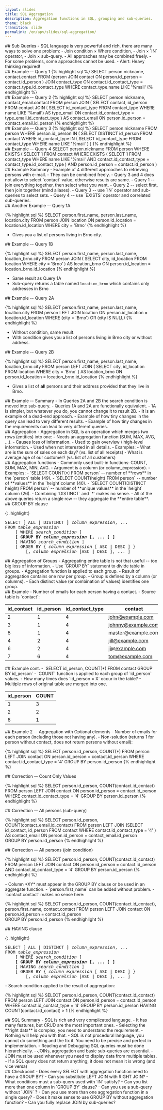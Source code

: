 ```yaml
---
layout: slides
title: SQL Aggregation
description: Aggregation functions in SQL, grouping and sub-queries. 
theme: black
transition: slide
permalink: /en/apv/slides/sql-aggregation/
---
```


<section markdown='1'>
## Sub Queries
- SQL language is very powerful and rich, there are many ways to solve one problem:
    - Join condition × Where condition,
    - Join × `IN` operator,
    - Join × sub-query.
- All approaches may be combined freely.
- For some problems, some approaches cannot be used.
- Alert: Heavy thinking required!
</section>

<section markdown='1'>
## Example -- Query 1
{% highlight sql %}
SELECT person.nickname, contact.contact
FROM 
	(person JOIN contact 
		ON person.id_person = contact.id_person
	) JOIN contact_type 
		ON contact.id_contact_type = contact_type.id_contact_type
WHERE 
	contact_type.name LIKE '%mail'
{% endhighlight %}
</section>

<section markdown='1'>
## Example -- Query 2
{% highlight sql %}
SELECT person.nickname, contact_email.contact
FROM 
    person JOIN (
        SELECT contact, id_person FROM 
            contact JOIN (
		        SELECT id_contact_type FROM 
                    contact_type
                WHERE name LIKE '%mail') AS type_email 
            ON contact.id_contact_type = type_email.id_contact_type
    ) AS contact_email
    ON person.id_person = contact_email.id_person
{% endhighlight %}
</section>

<section markdown='1'>
## Example -- Query 3
{% highlight sql %}
SELECT person.nickname FROM person 
WHERE person.id_person IN (
	SELECT DISTINCT id_person FROM contact 
	WHERE id_contact_type IN (
		SELECT id_contact_type FROM contact_type 
		WHERE name LIKE '%mail'
	)
)
{% endhighlight %}
</section>

<section markdown='1'>
## Example -- Query 4
SELECT person.nickname
FROM person 
WHERE EXISTS (
	SELECT 1 FROM 
		contact 
	WHERE EXISTS (
			SELECT 1 FROM 
				contact_type
			WHERE name LIKE '%mail' AND
				contact.id_contact_type = contact_type.id_contact_type 
	) AND person.id_person = contact.id_person
)
</section>

<section markdown='1'>
## Example Summary
- Example of 4 different approaches to retrieving persons with e-mail. 
    - They can be combined freely.
- Query 3 and 4 does not allow to select `contact` value, otherwise results are same.
- Query 1 -- join everything together, then select what you want.
- Query 2 -- select first, then join together (mind aliases).
- Query 3 -- use `IN` operator and sub-queries to select sets.
- Query 4 -- use `EXISTS` operator and correlated sub-queries.  
</section>

<section markdown='1'>
## Another Example -- Query 1A

{% highlight sql %}
SELECT person.first_name, person.last_name, location.city
FROM 
    person JOIN location ON person.id_location = location.id_location
WHERE city = 'Brno'
{% endhighlight %}

- Gives you a list of persons living in Brno city.
</section>

<section markdown='1'>
## Example -- Query 1B

{% highlight sql %}
SELECT person.first_name, person.last_name, location_brno.city
	FROM person
		JOIN (
			SELECT city, id_location 
		FROM location
			WHERE city = 'Brno'
		) AS location_brno
ON person.id_location = location_brno.id_location
{% endhighlight %}

- Same result as Query 1A
- Sub-query returns a table named `location_brno` which contains only addresses in Brno
</section>

<section markdown='1'>
## Example -- Query 2A

{% highlight sql %}
SELECT person.first_name, person.last_name, location.city
FROM 
    person LEFT JOIN location ON person.id_location = location.id_location
WHERE (city = 'Brno') OR (city IS NULL)
{% endhighlight %}

- Without condition, same result.
- With condition gives you a list of persons living in Brno city or without address.
</section>

<section markdown='1'>
## Example -- Query 2B

{% highlight sql %}
SELECT person.first_name, person.last_name, location_brno.city
	FROM person
		LEFT JOIN (
			SELECT city, id_location 
		FROM location
			WHERE city = 'Brno'
		) AS location_brno
ON person.id_location = location_brno.id_location
{% endhighlight %}

- Gives a list of **all** persons and their address provided that they live in Brno.
</section>

<section markdown='1'>
## Example -- Summary
- In Queries 2A and 2B the search condition is moved into sub-query.     
- Queries 1A and 2A are functionally equivalent.
    - 1A is simpler, but whatever you do, you cannot change it to result 2B.
    - It is an example of a dead-end approach.
- Example of how tiny changes in the query can lead to very different results.
- Example of how tiny changes in the requirements can lead to very different queries.
</section>

<section markdown='1'>
## Aggregation
- Aggregation in SQL is an operation which merges two rows (entities) into one:
    - Needs an aggregation function (SUM, MAX, AVG, ...).
    - Causes loss of information.
- Used to gain overview / high-level information.    
- Used when not interested in all details.
- Examples:
    - What are is the sum of sales on each day? (vs. list of all receipts)
    - What is average age of our customer? (vs. list of all customers)
</section>

<section markdown='1'>
## Aggregation functions
- Commonly used built-in functions: COUNT, SUM, MAX, MIN, AVG.
- Argument is a column (or column_expression).
- Examples:
    - `SELECT COUNT(*) FROM person` -- number of **rows** in the `person` table (49).
    - `SELECT COUNT(height) FROM person` -- number of **values** in the `height`column (40).
    - `SELECT COUNT(DISTINCT height) FROM person` -- number of **unique values** in the `height` column (26).
    - Combining `DISTINCT` and `*` makes no sense.
- All of the above queries return a single row -- they aggregate the **entire table**.    
</section>

<section markdown='1'>
## GROUP BY clause

{: .highlight}
<pre>
SELECT [ ALL | DISTINCT ] <em>column_expression</em>, ... 
FROM <em>table_expression</em> 
    [ WHERE <em>search_condition</em> ]
    <strong>[ GROUP BY <em>column_expression</em> [, ... ] ]</strong>
    [ HAVING <em>search_condition</em> ]  
    [ ORDER BY { <em>column_expression</em> [ ASC | DESC ] }
        [, <em>column_expression</em> [ASC | DESC ], ... ]
</pre>
</section>

<section markdown='1'>
## Aggregation of Groups
- Aggregating entire table is not that useful -- too big loss of information.
- Use `GROUP BY` statement to divide table in groups.
    - Aggregation function is applied to each group.
    - Result of aggregation contains one row per group.
    - Group is defined by a column (or columns).
    - Each distinct value (or combination of values) identifies one group.
</section>

<section markdown='1'>
## Example 
- Number of emails for each person having a contact.
- Source table is `contact`:

| id\_contact | id\_person | id\_contact\_type | contact        |
|------------|-----------|-----------------|--------------------|
| 2          | 1         | 4               | john@example.com   |
| 3          | 1         | 4               | johnny@example.com |
| 8          | 1         | 4               | master@example.com |
| 4          | 2         | 4               | jill@example.com   |
| 6          | 2         | 4               | jj@example.com     |
| 7          | 6         | 4               | tom@example.com    |

</section>

<section markdown='1'>
## Example cont.
- `SELECT id_person, COUNT(*) FROM contact GROUP BY id_person`
- `COUNT` function is applied to each group of `id_person` values.
    - How many times does `id_person = X` occur in the table?
    - Multiple rows of original table are merged into one. 

| id_person | COUNT |
|-----------|-------|
| 1         | 3     |
| 2         | 2     |
| 6         | 1     |
</section>

<section markdown='1'>
## Example 2 -- Aggregation with Optional elements
- Number of emails for each person (including those not having any).
- Non-solution (returns 1 for person without contact, does not return persons without email):

{% highlight sql %}
SELECT person.id_person, COUNT(*) 
    FROM person LEFT JOIN contact
    ON person.id_person = contact.id_person
WHERE contact.id_contact_type = '4' 
GROUP BY person.id_person
{% endhighlight %}
</section>

<section markdown='1'>
## Correction -- Count Only Values

{% highlight sql %}
SELECT person.id_person, COUNT(contact.id_contact) 
    FROM person LEFT JOIN contact
    ON person.id_person = contact.id_person
WHERE contact.id_contact_type = '4' 
GROUP BY person.id_person
{% endhighlight %}
</section>

<section markdown='1'>
## Correction -- All persons (sub-query)

{% highlight sql %}
SELECT person.id_person, COUNT(contact_email.id_contact) 
    FROM person LEFT JOIN 
        (SELECT id_contact, id_person FROM contact 
        WHERE contact.id_contact_type = '4'
        ) AS contact_email
    ON person.id_person = contact_email.id_person  
GROUP BY person.id_person
{% endhighlight %}
</section>

<section markdown='1'>
## Correction -- All persons (join condition)

{% highlight sql %}
SELECT person.id_person, COUNT(contact.id_contact) 
    FROM person LEFT JOIN contact
    ON person.id_person = contact.id_person AND contact.id_contact_type = '4' 
GROUP BY person.id_person
{% endhighlight %}
</section>

<section markdown='1'>
- Column *XY* must appear in the GROUP BY clause or be used in an aggregate function.
- `person.first_name` can be added without problem.
- `contact.contact` makes no sense here:

{% highlight sql %}
SELECT person.id_person, COUNT(contact.id_contact), person.first_name, contact.contact
    FROM person LEFT JOIN contact
    ON person.id_person = contact.id_person  
GROUP BY person.id_person
{% endhighlight %}
</section>

<section markdown='1'>
## HAVING clause

{: .highlight}
<pre>
SELECT [ ALL | DISTINCT ] <em>column_expression</em>, ... 
FROM <em>table_expression</em> 
    [ WHERE <em>search_condition</em> ]
    <strong>[ GROUP BY <em>column_expression</em> [, ... ] ]</strong>
    [ HAVING <em>search_condition</em> ]  
    [ ORDER BY { <em>column_expression</em> [ ASC | DESC ] }
        [, <em>column_expression</em> [ASC | DESC ], ... ]
</pre>
</section>

<section markdown='1'>
- Search condition applied to the result of aggregation:

{% highlight sql %}
SELECT person.id_person, COUNT(contact.id_contact) 
    FROM person LEFT JOIN contact
    ON person.id_person = contact.id_person
WHERE contact.id_contact_type = '4' 
GROUP BY person.id_person
HAVING COUNT(contact.id_contact) > 1
{% endhighlight %}
</section>

<section markdown='1'>
## SQL Summary
- SQL is rich and very complicated language.
- It has many features, but CRUD are the most important ones.
- Selecting the **right data** is complex, you need to understand the requirement.
    - Nothing will help you with that.
    - SQL is not procedural language, you cannot do something and the fix it. You 
    need to be precise and perfect in implementation.
- Reading and Debugging SQL queries must be done hierarchically.
- JOINs, aggregation and basic sub-queries are essential.
- JOIN must be used whenever you need to display data from multiple tables.
- If a SQL query does not return anything, it does not mean it is wrong (and vice versa) 
</section>

<section markdown='1'>
## Checkpoint
- Does every SELECT with aggregation function need to have a GROUP BY?
- Can you substitute LEFT JOIN with RIGHT JOIN?
- What conditions must a sub-query used with `IN` satisfy?
- Can you list more than one column in `GROUP BY` clause?
- Can you use a sub-query without `JOIN` ?
- Can you use more than one aggregation function in a single query? 
- Does it make sense to use GROUP BY without aggregation function?
- Can you fully replace JOIN by sub-queries?
</section>
